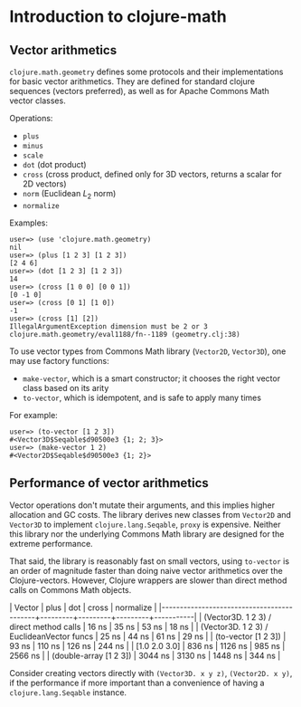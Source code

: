 # Introduction to clojure-math

## Vector arithmetics

`clojure.math.geometry` defines some protocols and their
implementations for basic vector arithmetics. They are defined for
standard clojure sequences (vectors preferred), as well as for Apache
Commons Math vector classes.

Operations:

   - `plus`
   - `minus`
   - `scale`
   - `dot` (dot product)
   - `cross` (cross product, defined only for 3D vectors, returns a
     scalar for 2D vectors)
   - `norm` (Euclidean $L_2$ norm)
   - `normalize`

Examples:

    user=> (use 'clojure.math.geometry)
    nil
    user=> (plus [1 2 3] [1 2 3])
    [2 4 6]
    user=> (dot [1 2 3] [1 2 3])
    14
    user=> (cross [1 0 0] [0 0 1])
    [0 -1 0]
    user=> (cross [0 1] [1 0])
    -1
    user=> (cross [1] [2])
    IllegalArgumentException dimension must be 2 or 3  clojure.math.geometry/eval1188/fn--1189 (geometry.clj:38)


To use vector types from Commons Math library (`Vector2D`, `Vector3D`), one may
use factory functions:

  - `make-vector`, which is a smart constructor; it chooses the right
    vector class based on its arity
  - `to-vector`, which is idempotent, and is safe to apply many times

For example:

    user=> (to-vector [1 2 3])
    #<Vector3D$Seqable$d90500e3 {1; 2; 3}>
    user=> (make-vector 1 2)
    #<Vector2D$Seqable$d90500e3 {1; 2}>


## Performance of vector arithmetics

Vector operations don't mutate their arguments, and this implies higher
allocation and GC costs. The library derives new classes from `Vector2D` and
`Vector3D` to implement `clojure.lang.Seqable`, `proxy` is expensive.
Neither this library nor the underlying Commons Math library
are designed for the extreme performance.

That said, the library is reasonably fast on small vectors, using
`to-vector` is an order of magnitude faster than doing naive vector
arithmetics over the Clojure-vectors. However, Clojure wrappers are
slower than direct method calls on Commons Math objects.

| Vector                                    | plus    | dot     | cross   | normalize |
|-------------------------------------------+---------+---------+---------+-----------|
| (Vector3D. 1 2 3) / direct method calls   | 16 ns   | 35 ns   | 53 ns   | 18 ns     |
| (Vector3D. 1 2 3) / EuclideanVector funcs | 25 ns   | 44 ns   | 61 ns   | 29 ns     |
| (to-vector [1 2 3])                       | 93 ns   | 110 ns  | 126 ns  | 244 ns    |
| [1.0 2.0 3.0]                             | 836 ns  | 1126 ns | 985 ns  | 2566 ns   |
| (double-array [1 2 3])                    | 3044 ns | 3130 ns | 1448 ns | 344 ns    |

Consider creating vectors directly with `(Vector3D. x y z)`,
`(Vector2D. x y)`, if the performance if more important than a convenience
of having a `clojure.lang.Seqable` instance.
